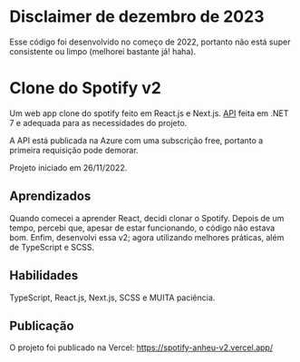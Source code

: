 # Disclaimer de dezembro de 2023

Esse código foi desenvolvido no começo de 2022, portanto não está super consistente ou limpo (melhorei bastante já! haha).

# Clone do Spotify v2

Um web app clone do spotify feito em React.js e Next.js. <a href="https://github.com/junioranheu/spotify-api" target="_blank">API</a> feita em .NET 7 e adequada para as necessidades do projeto.

A API está publicada na Azure com uma subscrição free, portanto a primeira requisição pode demorar.

Projeto iniciado em 26/11/2022.
## Aprendizados

Quando comecei a aprender React, decidi clonar o Spotify. Depois de um tempo, percebi que, apesar de estar funcionando, o código não estava bom. Enfim, desenvolvi essa v2; agora utilizando melhores práticas, além de TypeScript e SCSS.
## Habilidades
TypeScript, React.js, Next.js, SCSS e MUITA paciência.


## Publicação
O projeto foi publicado na Vercel:
https://spotify-anheu-v2.vercel.app/
